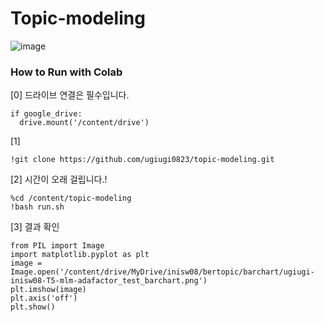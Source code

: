 # Topic-modeling

![image](https://github.com/ugiugi0823/topic-modeling/assets/106899647/9f515358-a9c3-48cb-93d4-953145f7c6e7)


### How to Run with Colab


[0] 드라이브 연결은 필수입니다.
```
if google_drive:
  drive.mount('/content/drive')
```



[1] 
```
!git clone https://github.com/ugiugi0823/topic-modeling.git
```



[2] 시간이 오래 걸립니다.!
```
%cd /content/topic-modeling
!bash run.sh
```


[3] 결과 확인
```
from PIL import Image
import matplotlib.pyplot as plt
image = Image.open('/content/drive/MyDrive/inisw08/bertopic/barchart/ugiugi-inisw08-T5-mlm-adafactor_test_barchart.png')
plt.imshow(image)
plt.axis('off')  
plt.show()
```















